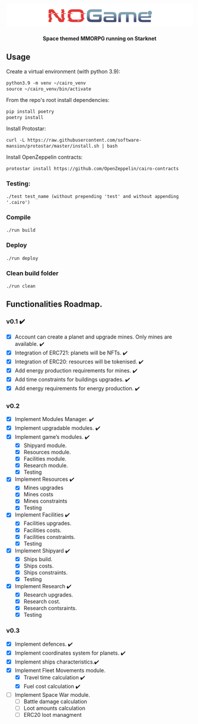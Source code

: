 <div align="center">
  <img src="readme/NoGame_logo.svg" width=900 alt="nogame-logo" />

  <h4>Space themed MMORPG running on Starknet</h4>
</div>

## Usage

Create a virtual environment (with python 3.9):

```
python3.9 -m venv ~/cairo_venv
source ~/cairo_venv/bin/activate
```

From the repo's root install dependencies:

```
pip install poetry
poetry install
```

Install Protostar:

```
curl -L https://raw.githubusercontent.com/software-mansion/protostar/master/install.sh | bash
```

Install OpenZeppelin contracts:

```
protostar install https://github.com/OpenZeppelin/cairo-contracts
```

### Testing:

```
./test test_name (without prepending 'test' and without appending '.cairo')
```

### Compile

```
./run build
```

### Deploy

```
./run deploy
```

### Clean build folder

```
./run clean
```

## Functionalities Roadmap.

### v0.1 :heavy_check_mark:

-   [x] Account can create a planet and upgrade mines. Only mines are available. :heavy_check_mark:
-   [x] Integration of ERC721: planets will be NFTs. :heavy_check_mark:
-   [x] Integration of ERC20: resources will be tokenised. :heavy_check_mark:
-   [x] Add energy production requirements for mines. :heavy_check_mark:
-   [x] Add time constraints for buildings upgrades. :heavy_check_mark:
-   [x] Add energy requirements for energy production. :heavy_check_mark:

### v0.2

-   [x] Implement Modules Manager. :heavy_check_mark:
-   [x] Implement upgradable modules. :heavy_check_mark:
-   [x] Implement game’s modules. :heavy_check_mark:
    -   [x] Shipyard module.
    -   [x] Resources module.
    -   [x] Facilities module.
    -   [x] Research module.
    -   [x] Testing
-   [x] Implement Resources :heavy_check_mark:
    -   [x] Mines upgrades
    -   [x] Mines costs
    -   [x] Mines constraints
    -   [x] Testing
-   [x] Implement Facilities :heavy_check_mark:
    -   [x] Facilities upgrades.
    -   [x] Facilities costs.
    -   [x] Facilities constraints.
    -   [x] Testing
-   [x] Implement Shipyard :heavy_check_mark:
    -   [x] Ships build.
    -   [x] Ships costs.
    -   [x] Ships constraints.
    -   [x] Testing
-   [x] Implement Research :heavy_check_mark:
    -   [x] Research upgrades.
    -   [x] Research cost.
    -   [x] Research contsraints.
    -   [x] Testing

### v0.3

-   [x] Implement defences. :heavy_check_mark:
-   [x] Implement coordinates system for planets. :heavy_check_mark:
-   [x] Implement ships characteristics.:heavy_check_mark:
-   [x] Implement Fleet Movements module.
    -   [x] Travel time calculation :heavy_check_mark:
    -   [x] Fuel cost calculation :heavy_check_mark:
-   [ ] Implement Space War module.
    -   [ ] Battle damage calculation
    -   [ ] Loot amounts calculation
    -   [ ] ERC20 loot managment

